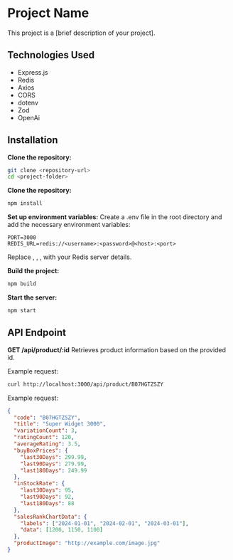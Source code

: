 # Project Name

This project is a [brief description of your project].

## Technologies Used

- Express.js
- Redis
- Axios
- CORS
- dotenv
- Zod
- OpenAi

## Installation

**Clone the repository:**

```bash
git clone <repository-url>
cd <project-folder>
```

**Clone the repository:**

```bash
npm install
```

**Set up environment variables:**
Create a .env file in the root directory and add the necessary environment variables:

```
PORT=3000
REDIS_URL=redis://<username>:<password>@<host>:<port>
```

Replace <username>, <password>, <host>, <port> with your Redis server details.

**Build the project:**

```bash
npm build
```

**Start the server:**

```bash
npm start
```

## API Endpoint

**GET /api/product/:id**
Retrieves product information based on the provided id.

Example request:

```bash
curl http://localhost:3000/api/product/B07HGTZSZY
```

Example request:

```json
{
  "code": "B07HGTZSZY",
  "title": "Super Widget 3000",
  "variationCount": 3,
  "ratingCount": 120,
  "averageRating": 3.5,
  "buyBoxPrices": {
    "last30Days": 299.99,
    "last90Days": 279.99,
    "last180Days": 249.99
  },
  "inStockRate": {
    "last30Days": 95,
    "last90Days": 92,
    "last180Days": 88
  },
  "salesRankChartData": {
    "labels": ["2024-01-01", "2024-02-01", "2024-03-01"],
    "data": [1200, 1150, 1100]
  },
  "productImage": "http://example.com/image.jpg"
}
```
